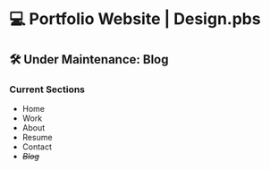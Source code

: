 <h1> 💻 Portfolio Website | Design.pbs </h1>
<h2> 🛠 Under Maintenance: Blog </h2>

<h3> Current Sections </h3>

- Home
- Work
- About
- Resume
- Contact
- ~~*Blog*~~
